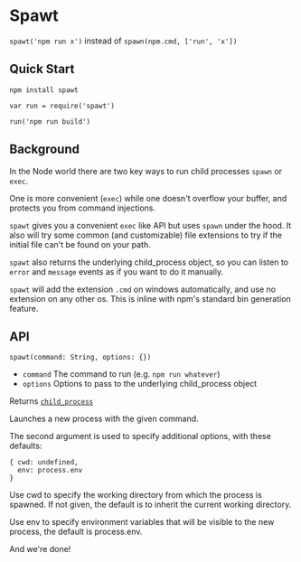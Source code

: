 # Spawt


`spawt('npm run x')` instead of `spawn(npm.cmd, ['run', 'x'])`

Quick Start
-----------

```
npm install spawt
```

```
var run = require('spawt')

run('npm run build')
```

Background
----------

In the Node world there are two key ways to run child processes `spawn` or `exec`.  

One is more convenient (`exec`) while one doesn't overflow your buffer, and protects you from command injections.

`spawt` gives you a convenient `exec` like API but uses `spawn` under the hood.
It also will try some common (and customizable) file extensions to try if the initial file can't be found on your path.

`spawt` also returns the underlying child_process object, so you can listen to `error` and `message` events as if you
want to do it manually.

`spawt` will add the extension `.cmd` on windows automatically, and use no extension on any other os.
This is inline with npm's standard bin generation feature.

API
---

`spawt(command: String, options: {})`

- `command` The command to run (e.g. `npm run whatever`)
- `options` Options to pass to the underlying child_process object

Returns [`child_process`](https://nodejs.org/api/child_process.html#child_process_child_process_spawn_command_args_options)

Launches a new process with the given command.

The second argument is used to specify additional options, with these defaults:

```
{ cwd: undefined,
  env: process.env
}
```

Use cwd to specify the working directory from which the process is spawned. If not given, the default is to inherit the current working directory.

Use env to specify environment variables that will be visible to the new process, the default is process.env.

And we're done!
